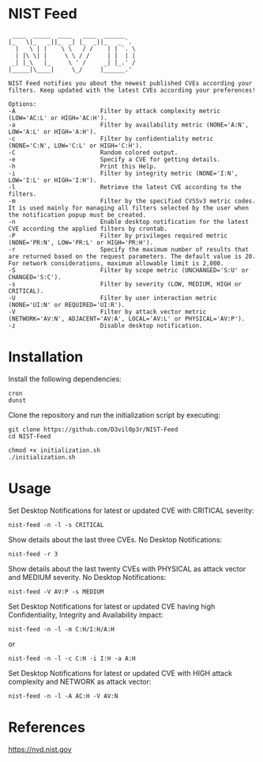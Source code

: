 # NIST Feed

```
 ____  _____  ____   ____  ______    
|_   \|_   _||_  _| |_  _||_   _ `.  
  |   \ | |    \ \   / /    | | `. \ 
  | |\ \| |     \ \ / /     | |  | | 
 _| |_\   |_     \ ' /     _| |_.' / 
|_____|\____|     \_/     |______.' 

NIST Feed notifies you about the newest published CVEs according your filters. Keep updated with the latest CVEs according your preferences!

Options:
-A                        Filter by attack complexity metric (LOW='AC:L' or HIGH='AC:H').
-a                        Filter by availability metric (NONE='A:N', LOW='A:L' or HIGH='A:H').
-c                        Filter by confidentiality metric (NONE='C:N', LOW='C:L' or HIGH='C:H').
-C                        Random colored output.
-e                        Specify a CVE for getting details.
-h                        Print this Help.
-i                        Filter by integrity metric (NONE='I:N', LOW='I:L' or HIGH='I:H').
-l                        Retrieve the latest CVE according to the filters.
-m                        Filter by the specified CVSSv3 metric codes. It is used mainly for managing all filters selected by the user when the notification popup must be created.
-n                        Enable desktop notification for the latest CVE according the applied filters by crontab.
-P                        Filter by privileges required metric (NONE='PR:N', LOW='PR:L' or HIGH='PR:H').
-r                        Specify the maximum number of results that are returned based on the request parameters. The default value is 20. For network considerations, maximum allowable limit is 2,000.
-S                        Filter by scope metric (UNCHANGED='S:U' or CHANGED='S:C').
-s                        Filter by severity (LOW, MEDIUM, HIGH or CRITICAL).
-U                        Filter by user interaction metric (NONE='UI:N' or REQUIRED='UI:R').
-V                        Filter by attack vector metric (NETWORK='AV:N', ADJACENT='AV:A', LOCAL='AV:L' or PHYSICAL='AV:P').
-z                        Disable desktop notification.
```

# Installation
Install the following dependencies:
```
cron
dunst
```
Clone the repository and run the initialization script by executing:
```
git clone https://github.com/D3vil0p3r/NIST-Feed
cd NIST-Feed

chmod +x initialization.sh
./initialization.sh
```

# Usage
Set Desktop Notifications for latest or updated CVE with CRITICAL severity:
```
nist-feed -n -l -s CRITICAL
```
Show details about the last three CVEs. No Desktop Notifications:
```
nist-feed -r 3
```

Show details about the last twenty CVEs with PHYSICAL as attack vector and MEDIUM severity. No Desktop Notifications:
```
nist-feed -V AV:P -s MEDIUM
```

Set Desktop Notifications for latest or updated CVE having high Confidentiality, Integrity and Availability impact:
```
nist-feed -n -l -m C:H/I:H/A:H
```
or
```
nist-feed -n -l -c C:H -i I:H -a A:H
```

Set Desktop Notifications for latest or updated CVE with HIGH attack complexity and NETWORK as attack vector:
```
nist-feed -n -l -A AC:H -V AV:N
```

# References
https://nvd.nist.gov
